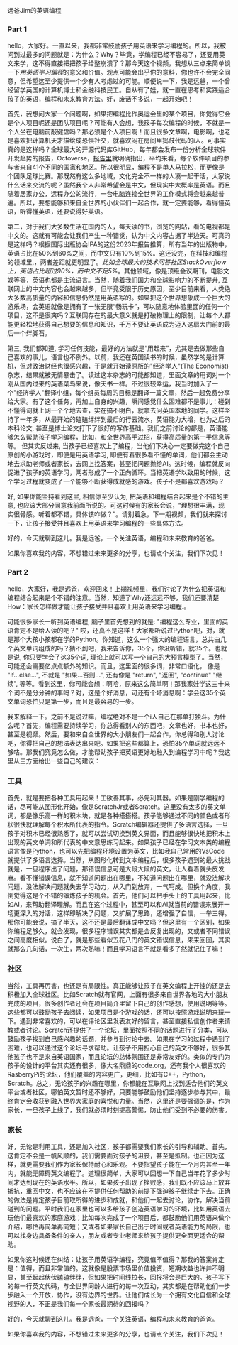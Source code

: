 

远爸Jim的英语编程

### Part 1

hello，大家好。一直以来，我都非常鼓励孩子用英语来学习编程的。所以，我被问到过最多的问题就是：为什么？Why？毕竟，学编程已经不容易了，还要用英文来学，这不得直接把把孩子给整崩溃了？那今天这个视频，我想从三点来简单谈一下*用英语学习编程*的意义和价值。观点可能会出乎你的意料，你也许不会完全同意，但希望这至少提供一个少有人考虑过的可能。顺便说一下，我是远爸，一个曾经留学英国的计算机博士和金融科技民工。自从有了娃，就一直在思考和实践适合孩子的英语，编程和未来教育方法。好，废话不多说，一起开始吧！

首先，我想问大家一个问题啊，如果把编程比作奥运会里的某个项目，你觉得它会是个人项目呢还是团队项目呢？可能有人会想，我孩子每次编程的时候，不就是一个人坐在电脑前敲键盘吗？那必须是个人项目啊！而且很多文章啊，电影啊，也老是喜欢把计算机天才描绘成恐惧社交，就喜欢闷在房间里捣鼓代码的i人。可事实真的是这样吗？全球最大的开源代码库GitHub，每年都会发布一份分析全球软件开发趋势的报告，Octoverse，[报告里](https://octoverse.github.com/2019/)就明确指出，平均来看，每个软件项目的参与者来自41个不同的国家和地区。所以很明显，编程不是单人马拉松，而更像是个团队足球比赛。那既然有这么多地域，文化完全不一样的人凑一起干活，大家说什么话来交流的呢？虽然我个人非常希望会是中文，但现实中大概率是英语。而且随着居家办公，远程办公的流行，一台电脑连接全世界的工作模式将会越来越普遍。所以，要想能够和来自全世界的小伙伴们一起合作，就一定要能够，看得懂英语，听得懂英语，还要说得好英语。

第二，对于我们大多数生活在国内的人，每天读的书，浏览的网站，看的电视都是中文的。这就有可能会让我们产生一种错觉，认为中文内容占据了半边天。可真的是这样吗？根据国际出版协会IPA的这份2023年报告推算，所有当年的出版物中，英语占比在50%到60%之间，而中文只有10%到15%。这还没完，在科技和编程的领域里,，两者差距就更明显了。*比如全球最大的技术问答社区StackOverflow上，英语占比超过90%，而中文不足5%*。其他领域，像是顶级会议期刊，电影文娱等等，英语也都是主流语言。当然，随着我们国力和全球影响力的不断提升, 互联网上的中文内容也会越来越多，但毕竟受限于历史原因，至少目前来看，人类绝大多数高质量的内容和信息仍然是用英语写的。如果把这个世界想象成一个巨大的游乐场，会英语就像是拥有了一张无限“畅玩卡”，可以随意地体验里面的任何一个项目，这不是很爽吗？互联网存在的最大意义就是打破物理上的限制，让每个人都能更轻松地获得自己想要的信息和知识，千万不要让英语成为迈入这扇大门前的最后一个绊脚石。

第三, 我们都知道, 学习任何技能，最好的方法就是“用起来”，尤其是去做那些自己喜欢的事儿，语言也不例外。以前，我还在英国读书的时候，虽然学的是计算机，但对政治财经也很感兴趣，于是就开始读原版的"经济学人"(The Economist)杂志，结果就被无情暴击了。读过这本杂志的可能都知道，里面文章的用词对一个刚从国内过来的英语菜鸟来说，像天书一样。不过很较幸运，我当时加入了一个"经济学人"翻译小组，每个组员每周的目标是翻译一篇文章，然后一起免费分享给大家。有了这个任务，再加上自身的兴趣，瞬间感觉什么困难都不是事儿：碰到不懂得词就上网一个个地去查，实在搞不明白，就拿去问英国本地的同学。这样坚持了一年多，从最开始的磕磕绊绊到最后的行云流水，英语能力大增，也为之后的本科论文, 甚至是博士论文打下了很好的写作基础。我们之前讨论的都是，英语能够怎么帮助孩子学习编程，比如，和全世界高手过招，获得高质量的第一手信息等等。 但其实反过来, 当孩子已经喜欢上了编程，当他们下决心一定要做完这个自己原创的小游戏时，即便是用英语学习, 即便有着很多看不懂的单词，他们都会主动地去求助老师或者家长，去网上找答案，甚至把问题抛给AI。这时候，编程就反向促进了孩子的英语学习，两者形成了一个正向循环。当把英语学以致用的时候，这个学习过程就变成了一个能够不断获得成就感的游戏。孩子不是都喜欢游戏吗？
 
好, 如果你能坚持看到这里, 相信你至少认为, 把英语和编程结合起来是个不错的主意, 也应该大部分同意我前面所说的。可这时候有的家长会说，“理想很丰满，现实很骨感。听着都不错，具体该咋做？”。请别着急，下一期视频，我们就来探讨一下，让孩子接受并且喜欢上用英语来学习编程的一些具体方法。

好的，今天就聊到这儿。我是远爸，一个关注英语，编程和未来教育的爸爸。

如果你喜欢我的内容，不想错过未来更多的分享，也请点个关注，我们下次见！

### Part 2

hello，大家好，我是远爸，欢迎回来！上期视频里，我们讨论了为什么把英语和编程结合起来是个不错的注意。当然，知道了Why还远远不够，我们还要清楚How：家长怎样做才能让孩子接受并且喜欢上用英语来学习编程.。

可能很多家长一听到英语编程, 脑子里首先想到的就是: "编程这么专业，里面的英语肯定不是给人读的吧？" 哎，还真不是这样！大家都听说过Python吧，对，就是那个大孩小孩都在学的Python。你知道，这么一个强大的编程语言，总共由几个英文单词组成的吗？猜不到吧，我来告诉你，35个，你没听错，就35个。也就是说, 你只要学会了这35个词, 理论上就可以写一个自己的大预言模型了。当然，可能还会需要亿点点额外的知识。而且，这里面的很多词，非常口语化， 像是 "if...else...", 不就是 "如果...否则...", 还有像是 "return", "返回", "continue" "继续", 等等。看到这里，你可能会想：啊哈，原来这么简单啊！那我家娃学这三十来个词不是分分钟的事吗？对，这是个好消息，可还有个坏消息啊：学会这35个英文单词恐怕只是第一步，而且是最容易的一步。

我来解释一下。之前不是说过嘛，编程绝对不是一个i人自己在那单打独斗。为什么呢？首先，编程需要持续学习，你总得看别人的东西吧，文章也好，书本也好，甚至是视频。然后，要和来自全世界的大小朋友们一起合作，你总得和别人讨论吧，你得把自己的想法表达出来吧。如果把这些都算上，恐怕35个单词就远远不够咯。那我们究竟怎么做，才能帮助孩子把英语更好地融入到编程学习中呢？我这里从三方面给出一些自己的建议：

### 工具

首先，就是要把各种工具用起来！工欲善其事，必先利其器。如果是刚学编程的话，尽可能从图形化开始，像是ScratchJr或者Scratch。这里没有太多的英文单词，都是像乐高一样的积木块，就是各种搭搭搭。孩子能够通过不同的颜色或者形状很快就理解每个积木所代表的指令。Scratch编辑器还提供了多语言选择，一旦孩子对积木已经很熟悉了，就可以尝试切换到英文界面，而且能够很快地把积木上出现的英文单词和所代表的中文意思练习起来。如果孩子已经在学习文本类的编程语言像是Python，也可以先把编程环境设置为英文，比如我自己常用的VsCode就提供了多语言选择。当然，从图形化转到文本编程后，很多孩子遇到的最大挑战就是，一旦程序出了问题，那错误信息可是大段大段的英文，让人看着就头皮发麻。看不懂错误信息，就不知道问题出在哪里，不知道问题出在哪里，就没法解决问题，没法解决问题就失去学习动力，从入门到放弃，一气呵成。但换个角度，我倒觉得这是个不错的锻炼孩子的机会。首先，他们可以把手头上的工具用起来，比如AI，来帮助翻译理解。而且在这个过程中，甚至可以和AI就当前的错误来展开一场更深入的对话，这样即解决了问题，又扩展了思路，还增强了自信，一举三得。那你可能会说，搞了半天，这不还是最后翻译成中文吗？但这里有一个区别，如果你编程足够久，就会发现，很多程序错误其实都是会反复出现的，又或者不同错误之间高度相似。说白了，就是那些看似五花八门的英文错误信息，来来回回，其实就那么几句话，一次生，两次熟嘛！而且学习语言不就是看多了然就记住了嘛！

### 社区

当然，工具再厉害，也还是有局限性。真正能够让孩子在英文编程上开挂的还是去积极加入全球社区。比如Scratch就有官网，上面有很多来自世界各地的大小朋友完成的项目，很多创作者还会在项目简介里留下自己的创作感想，使用说明等等。这些都可以鼓励孩子去阅读，如果项目是个游戏的话，还可以按照游戏说明来玩一下。遇到非常喜欢的，可以在评论区里发表友好的留言，甚至直接私信创作者来请教或者讨论。Scratch还提供了一个论坛，里面按照不同的话题进行了分类，可以鼓励孩子找到自己感兴趣的话题，并参与到讨论中去。如果在学习的过程中遇到了困难，也可以通过这个论坛寻求帮助。让孩子不用担心自己的英文不够好，很多其他孩子也不是来自英语国家，而且论坛的总体氛围还是非常友好的。类似的专门为孩子的设计的平台其实还有很多，像大名鼎鼎的code.org，还有我个人很喜欢的RasberryPi的论坛，他们覆盖的内容更广，更细，比如有C++，Python，Scratch。总之，无论孩子的兴趣在哪里，你都能在互联网上找到适合他们的英文平台或者社区，哪怕英文暂时还不够好，只要能够鼓励他们坚持逐步参与其中，最终肯定会收获到融入世界大家庭的喜悦和力量。当然，这里还是要强调的是，作为家长，一旦孩子上线了，我们就必须时刻提高警惕，防止他们受到不必要的伤害。

### 家长

好，无论是利用工具，还是加入社区，孩子都需要我们家长的引导和辅助。首先，这肯定不会是一帆风顺的，我们需要面对孩子的沮丧，甚至是抵制。也正因为这样，就更需要我们作为家长保持耐心和乐观。不要指望孩子能在一个月内甚至一年内，就能无障碍英文编程了。道理很简单，大家可以回想一下自己当年花了多少时间才达到现在的英语水平。所以，如果孩子出现了挫败感，我们既不应该马上放弃抵抗，重回中文，也不应该在不提供任何帮助的前提下强迫孩子继续走下去。正确的做法是肯定孩子目前取所得的进步和成就，和他们一起去讨论，协作，解决当前碰到的问题。平时我们在家里也可以多给孩子创造英语学习的环境，比如用英语去玩他们最喜欢的家庭游戏；比如每次完成了一个项目后，都鼓励他们用英语来做个介绍，哪怕再简单再简短；又或者如果家长自己出于时间或者英语能力的局限，也可以找身边具备条件的亲人，朋友或者专业老师来给孩子提供更全面更适合的帮助。

如果你这时候还在纠结：让孩子用英语学编程，究竟值不值得？那我的答案肯定是：值得，而且非常值的。这就像是股票市场里价值投资，短期收益也许并不明显，甚至起起伏伏磕磕绊绊，但如果把时间线拉长，回报将会是巨大的。孩子写下的每一行英文代码，与全世界同龄人进行的每一次互动，其实都是在帮助他们一步步融入一个开放，协作，没有边界的世界。让他们成长为一个拥有文化自信和全球视野的人，不正是我们每一个家长最期待的回报吗？

好的，今天就聊到这儿。我是远爸，一个关注英语，编程和未来教育的爸爸。

如果你喜欢我的内容，不想错过未来更多的分享，也请点个关注，我们下次见！


